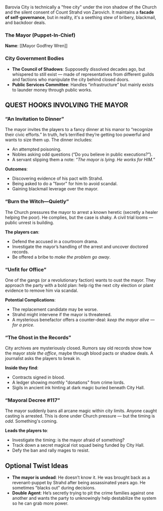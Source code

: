 Barovia City is technically a "free city" under the iron shadow of the Church and the silent consent of Count Strahd von Zarovich. It maintains a **facade of self-governance**, but in reality, it's a seething stew of bribery, blackmail, and backdoor deals.

### The Mayor (Puppet-In-Chief)

**Name**: [[Mayor Godfrey Wren]]

### City Government Bodies

- **The Council of Shadows**: Supposedly dissolved decades ago, but whispered to still exist — made of representatives from different guilds and factions who manipulate the city behind closed doors.
- **Public Services Committee**: Handles “infrastructure” but mainly exists to launder money through public works.

## QUEST HOOKS INVOLVING THE MAYOR

### **“An Invitation to Dinner”**

The mayor invites the players to a fancy dinner at his manor to “recognize their civic efforts.” In truth, he’s terrified they’re getting too powerful and wants to size them up. The dinner includes:

- An attempted poisoning.
- Nobles asking odd questions (“Do you believe in public executions?”).
- A servant slipping them a note: _“The mayor is lying. He works for HIM.”_

**Outcomes**:
- Discovering evidence of his pact with Strahd.
- Being asked to do a "favor" for him to avoid scandal.
- Gaining blackmail leverage over the mayor.

### **“Burn the Witch—Quietly”**

The Church pressures the mayor to arrest a known heretic (secretly a healer helping the poor). He complies, but the case is shaky. A civil trial looms — public unrest is building.

**The players can**:
- Defend the accused in a courtroom drama.
- Investigate the mayor’s handling of the arrest and uncover doctored records.
- Be offered a bribe to _make the problem go away_.

### **“Unfit for Office”**

One of the gangs (or a revolutionary faction) wants to oust the mayor. They approach the party with a bold plan: help rig the next city election or plant evidence to remove him via scandal.

**Potential Complications**:
- The replacement candidate may be worse.
- Strahd might intervene if the mayor is threatened.
- A mysterious benefactor offers a counter-deal: _keep the mayor alive — for a price._

### **“The Ghost in the Records”**

City archives are mysteriously closed. Rumors say old records show how the mayor _stole the office_, maybe through blood pacts or shadow deals. A journalist asks the players to break in.

**Inside they find**:
- Contracts signed in blood.
- A ledger showing monthly "donations" from crime lords.
- Sigils in ancient ink hinting at dark magic buried beneath City Hall.

### **“Mayoral Decree #117”**

The mayor suddenly bans all arcane magic within city limits. Anyone caught casting is arrested. This is done under Church pressure — but the timing is _odd_. Something's coming.

**Leads the players to**:
- Investigate the timing: is the mayor afraid of something?
- Track down a secret magical riot squad being funded by City Hall.
- Defy the ban and rally mages to resist.


## Optional Twist Ideas

- **The mayor is undead**: He doesn’t know it. He was brought back as a revenant-puppet by Strahd after being assassinated years ago. He sometimes "blacks out" during decisions.
- **Double Agent**: He’s secretly trying to pit the crime families against one another and wants the party to unknowingly help destabilize the system so he can grab more power.